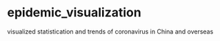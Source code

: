 # epidemic_visualization
visualized statistication and trends of coronavirus in China and overseas 
